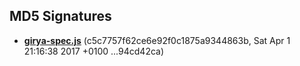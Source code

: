 MD5 Signatures
---

 * **[girya-spec.js](girya-spec.js)** (c5c7757f62ce6e92f0c1875a9344863b, Sat Apr 1 21:16:38 2017 +0100 ...94cd42ca)

